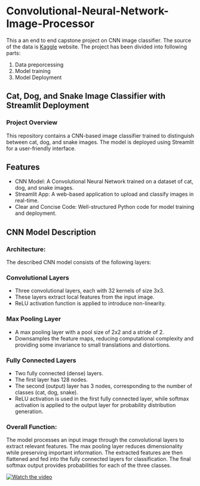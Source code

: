 
# Convolutional-Neural-Network-Image-Processor

This a an end to end capstone project on CNN image classifier. The source of the data is [Kaggle](#https://www.kaggle.com/datasets/alvarogarciav/dataset-classifier-cat-dog-snake) website. The project has been divided into following parts:
1. Data preporcessing
2. Model training
3. Model Deployment

## Cat, Dog, and Snake Image Classifier with Streamlit Deployment
### Project Overview

This repository contains a CNN-based image classifier trained to distinguish between cat, dog, and snake images. The model is deployed using Streamlit for a user-friendly interface. 

## Features

* CNN Model: A Convolutional Neural Network trained on a dataset of cat, dog, and snake images.  
* Streamlit App: A web-based application to upload and classify images in real-time.  
* Clear and Concise Code: Well-structured Python code for model training and deployment.  

## CNN Model Description
### Architecture:

The described CNN model consists of the following layers:

### Convolutional Layers
* Three convolutional layers, each with 32 kernels of size 3x3.
* These layers extract local features from the input image.
* ReLU activation function is applied to introduce non-linearity.
### Max Pooling Layer
* A max pooling layer with a pool size of 2x2 and a stride of 2.
* Downsamples the feature maps, reducing computational complexity and providing some invariance to small translations and distortions.
### Fully Connected Layers
* Two fully connected (dense) layers.
* The first layer has 128 nodes.
* The second (output) layer has 3 nodes, corresponding to the number of classes (cat, dog, snake).
* ReLU activation is used in the first fully connected layer, while softmax activation is applied to the output layer for probability distribution generation.
### Overall Function:

The model processes an input image through the convolutional layers to extract relevant features. The max pooling layer reduces dimensionality while preserving important information. The extracted features are then flattened and fed into the fully connected layers for classification. The final softmax output provides probabilities for each of the three classes.



[![Watch the video](https://img.youtube.com/vi/9Rp0zpxQhDo/maxresdefault.jpg)](https://www.youtube.com/watch?v=9Rp0zpxQhDo)
